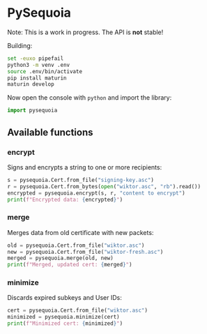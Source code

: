# PySequoia

Note: This is a work in progress. The API is **not** stable!

Building:

```bash
set -euxo pipefail
python3 -m venv .env
source .env/bin/activate
pip install maturin
maturin develop
```

Now open the console with `python` and import the library:

```python
import pysequoia
```

## Available functions

### encrypt

Signs and encrypts a string to one or more recipients:

```python
s = pysequoia.Cert.from_file("signing-key.asc")
r = pysequoia.Cert.from_bytes(open("wiktor.asc", "rb").read())
encrypted = pysequoia.encrypt(s, r, "content to encrypt")
print(f"Encrypted data: {encrypted}")
```

### merge

Merges data from old certificate with new packets:

```python
old = pysequoia.Cert.from_file("wiktor.asc")
new = pysequoia.Cert.from_file("wiktor-fresh.asc")
merged = pysequoia.merge(old, new)
print(f"Merged, updated cert: {merged}")
```

### minimize

Discards expired subkeys and User IDs:

```python
cert = pysequoia.Cert.from_file("wiktor.asc")
minimized = pysequoia.minimize(cert)
print(f"Minimized cert: {minimized}")
```
